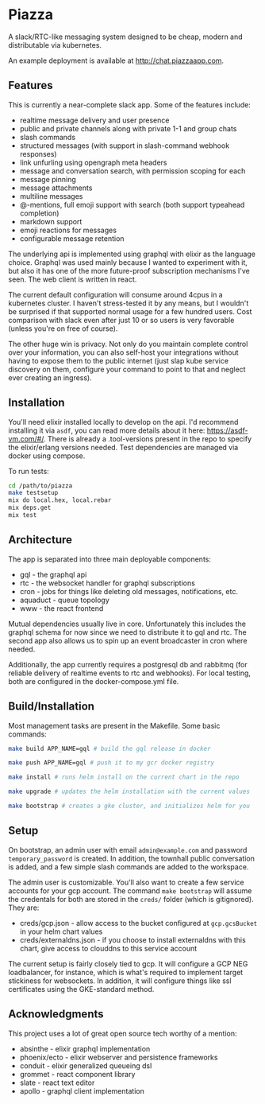 # Piazza

A slack/RTC-like messaging system designed to be cheap, modern and distributable via kubernetes.

An example deployment is available at http://chat.piazzaapp.com.

## Features

This is currently a near-complete slack app.  Some of the features include:

* realtime message delivery and user presence
* public and private channels along with private 1-1 and group chats
* slash commands
* structured messages (with support in slash-command webhook responses)
* link unfurling using opengraph meta headers
* message and conversation search, with permission scoping for each
* message pinning
* message attachments
* multiline messages
* @-mentions, full emoji support with search (both support typeahead completion)
* markdown support
* emoji reactions for messages
* configurable message retention

The underlying api is implemented using graphql with elixir as the language choice.  Graphql was used mainly because I wanted to experiment with it, but also it has one of the more future-proof subscription mechanisms I've seen. The web client is written in react.

The current default configuration will consume around 4cpus in a kubernetes cluster.  I haven't stress-tested it by any means, but I wouldn't be surprised if that supported normal usage for a few hundred users.  Cost comparison with slack even after just 10 or so users is very favorable (unless you're on free of course).

The other huge win is privacy.  Not only do you maintain complete control over your information, you can also self-host your integrations without having to expose them to the public internet (just slap kube service discovery on them, configure your command to point to that and neglect ever creating an ingress).

## Installation

You'll need elixir installed locally to develop on the api.  I'd recommend installing it via `asdf`, you can read more details about it here: https://asdf-vm.com/#/. There is already a .tool-versions present in the repo to specify the elixir/erlang versions needed.  Test dependencies are managed via docker using compose.

To run tests:

```bash
cd /path/to/piazza
make testsetup
mix do local.hex, local.rebar
mix deps.get
mix test
```

## Architecture
The app is separated into three main deployable components:

* gql - the graphql api
* rtc - the websocket handler for graphql subscriptions
* cron - jobs for things like deleting old messages, notifications, etc.
* aquaduct - queue topology
* www - the react frontend

Mutual dependencies usually live in core.  Unfortunately this includes the graphql schema for now since we need to distribute it to gql and rtc.  The second app also allows us to spin up an event broadcaster in cron where needed.

Additionally, the app currently requires a postgresql db and rabbitmq (for reliable delivery of realtime events to rtc and webhooks).  For local testing, both are configured in the docker-compose.yml file.

## Build/Installation

Most management tasks are present in the Makefile.  Some basic commands:

```bash
make build APP_NAME=gql # build the gql release in docker

make push APP_NAME=gql # push it to my gcr docker registry

make install # runs helm install on the current chart in the repo

make upgrade # updates the helm installation with the current values

make bootstrap # creates a gke cluster, and initializes helm for you
```

## Setup

On bootstrap, an admin user with email `admin@example.com` and password `temporary_password` is created.  In addition, the townhall public conversation is added, and a few simple slash commands are added to the workspace.

The admin user is customizable.  You'll also want to create a few service accounts for your gcp account.  The command `make bootstrap` will assume the credentals for both are stored in the `creds/` folder (which is gitignored).  They are:

* creds/gcp.json - allow access to the bucket configured at `gcp.gcsBucket` in your helm chart values
* creds/externaldns.json - if you choose to install externaldns with this chart, give access to clouddns to this service account


The current setup is fairly closely tied to gcp.  It will configure a GCP NEG loadbalancer, for instance, which is what's required to implement target stickiness for websockets.  In addition, it will configure things like ssl certificates using the GKE-standard method.

## Acknowledgments

This project uses a lot of great open source tech worthy of a mention:

* absinthe - elixir graphql implementation
* phoenix/ecto - elixir webserver and persistence frameworks
* conduit - elixir generalized queueing dsl
* grommet - react component library
* slate - react text editor
* apollo - graphql client implementation